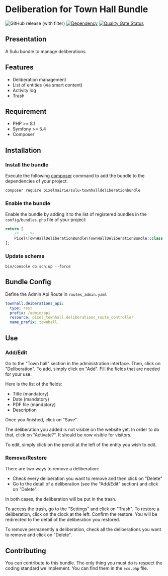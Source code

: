 # Deliberation for Town Hall Bundle

![GitHub release (with filter)](https://img.shields.io/github/v/release/Pixel-Mairie/sulu-townhalldeliberationbundle)
[![Dependency](https://img.shields.io/badge/sulu-2.6-cca000.svg)](https://sulu.io/)
[![Quality Gate Status](https://sonarcloud.io/api/project_badges/measure?project=Pixel-Mairie_sulu-townhalldeliberationbundle&metric=alert_status)](https://sonarcloud.io/summary/new_code?id=Pixel-Mairie_sulu-townhalldeliberationbundle)

## Presentation
A Sulu bundle to manage deliberations.

## Features

* Deliberation management
* List of entities (via smart content)
* Activity log
* Trash

## Requirement
* PHP >= 8.1
* Symfony >= 5.4
* Composer

## Installation
### Install the bundle

Execute the following [composer](https://getcomposer.org/) command to add the bundle to the dependencies of your
project:

```bash
composer require pixelmairie/sulu-townhalldeliberationbundle
```

### Enable the bundle

Enable the bundle by adding it to the list of registered bundles in the `config/bundles.php` file of your project:

 ```php
 return [
     /* ... */
     Pixel\TownHallDeliberationBundle\TownHallDeliberationBundle::class => ['all' => true],
 ];
 ```

### Update schema
```shell script
bin/console do:sch:up --force
```

## Bundle Config

Define the Admin Api Route in `routes_admin.yaml`
```yaml
townhall.deiberations_api:
  type: rest
  prefix: /admin/api
  resource: pixel_townhall.deliberations_route_controller
  name_prefix: townhall.
``` 

## Use
### Add/Edit
Go to the "Town hall" section in the administration interface. Then, click on "Deliberation".
To add, simply click on "Add". Fill the fields that are needed for your use.

Here is the list of the fields:
* Title (mandatory)
* Date (mandatory)
* PDF file (mandatory)
* Description

Once you finished, click on "Save".

The deliberation you added is not visible on the website yet. In order to do that, click on "Activate?". It should be now visible for visitors.

To edit, simply click on the pencil at the left of the entity you wish to edit.

### Remove/Restore

There are two ways to remove a deliberation:
* Check every deliberation you want to remove and then click on "Delete"
* Go to the detail of a deliberation (see the "Add/Edit" section) and click on "Delete".

In both cases, the deliberation will be put in the trash.

To access the trash, go to the "Settings" and click on "Trash".
To restore a deliberation, click on the clock at the left. Confirm the restore. You will be redirected to the detail of the deliberation you restored.

To remove permanently a deliberation, check all the deliberations you want to remove and click on "Delete".

## Contributing

You can contribute to this bundle. The only thing you must do is respect the coding standard we implement.
You can find them in the `ecs.php` file.

